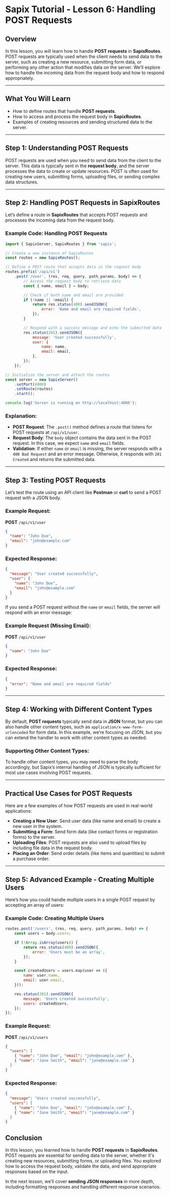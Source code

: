 # **Sapix Tutorial - Lesson 6: Handling POST Requests**

## **Overview**

In this lesson, you will learn how to handle **POST requests** in **SapixRoutes**. POST requests are typically used when the client needs to send data to the server, such as creating a new resource, submitting form data, or performing any other action that modifies data on the server. We’ll explore how to handle the incoming data from the request body and how to respond appropriately.

---

## **What You Will Learn**

- How to define routes that handle **POST requests**.
- How to access and process the request body in **SapixRoutes**.
- Examples of creating resources and sending structured data to the server.

---

## **Step 1: Understanding POST Requests**

POST requests are used when you need to send data from the client to the server. This data is typically sent in the **request body**, and the server processes the data to create or update resources. POST is often used for creating new users, submitting forms, uploading files, or sending complex data structures.

---

## **Step 2: Handling POST Requests in SapixRoutes**

Let’s define a route in **SapixRoutes** that accepts POST requests and processes the incoming data from the request body.

### **Example Code: Handling POST Requests**

```javascript
import { SapixServer, SapixRoutes } from 'sapix';

// Create a new instance of SapixRoutes
const routes = new SapixRoutes();

// Define a POST route that accepts data in the request body
routes.prefix('/api/v1')
    .post('/user', (res, req, query, path_params, body) => {
        // Access the request body to retrieve data
        const { name, email } = body;

        // Check if both name and email are provided
        if (!name || !email) {
            return res.status(400).sendJSON({
                error: 'Name and email are required fields',
            });
        }

        // Respond with a success message and echo the submitted data
        res.status(201).sendJSON({
            message: 'User created successfully',
            user: {
                name: name,
                email: email,
            },
        });
    });

// Initialize the server and attach the routes
const server = new SapixServer()
    .setPort(4000)
    .setRoute(routes)
    .start();

console.log('Server is running on http://localhost:4000');
```

### **Explanation**:
- **POST Request**: The `.post()` method defines a route that listens for POST requests at `/api/v1/user`.
- **Request Body**: The `body` object contains the data sent in the POST request. In this case, we expect `name` and `email` fields.
- **Validation**: If either `name` or `email` is missing, the server responds with a `400 Bad Request` and an error message. Otherwise, it responds with `201 Created` and returns the submitted data.

---

## **Step 3: Testing POST Requests**

Let’s test the route using an API client like **Postman** or **curl** to send a POST request with a JSON body.

### **Example Request**:
**POST** `/api/v1/user`

```json
{
  "name": "John Doe",
  "email": "john@example.com"
}
```

### **Expected Response**:
```json
{
  "message": "User created successfully",
  "user": {
    "name": "John Doe",
    "email": "john@example.com"
  }
}
```

If you send a POST request without the `name` or `email` fields, the server will respond with an error message:

### **Example Request (Missing Email)**:
**POST** `/api/v1/user`

```json
{
  "name": "John Doe"
}
```

### **Expected Response**:
```json
{
  "error": "Name and email are required fields"
}
```

---

## **Step 4: Working with Different Content Types**

By default, **POST requests** typically send data in **JSON** format, but you can also handle other content types, such as `application/x-www-form-urlencoded` for form data. In this example, we’re focusing on JSON, but you can extend the handler to work with other content types as needed.

### **Supporting Other Content Types**:
To handle other content types, you may need to parse the body accordingly, but Sapix’s internal handling of JSON is typically sufficient for most use cases involving POST requests.

---

## **Practical Use Cases for POST Requests**

Here are a few examples of how POST requests are used in real-world applications:

- **Creating a New User**: Send user data (like name and email) to create a new user in the system.
- **Submitting a Form**: Send form data (like contact forms or registration forms) to the server.
- **Uploading Files**: POST requests are also used to upload files by including file data in the request body.
- **Placing an Order**: Send order details (like items and quantities) to submit a purchase order.

---

## **Step 5: Advanced Example - Creating Multiple Users**

Here’s how you could handle multiple users in a single POST request by accepting an array of users:

### **Example Code: Creating Multiple Users**

```javascript
routes.post('/users', (res, req, query, path_params, body) => {
    const users = body.users;

    if (!Array.isArray(users)) {
        return res.status(400).sendJSON({
            error: 'Users must be an array',
        });
    }

    const createdUsers = users.map(user => ({
        name: user.name,
        email: user.email,
    }));

    res.status(201).sendJSON({
        message: 'Users created successfully',
        users: createdUsers,
    });
});
```

### **Example Request**:
**POST** `/api/v1/users`

```json
{
  "users": [
    { "name": "John Doe", "email": "john@example.com" },
    { "name": "Jane Smith", "email": "jane@example.com" }
  ]
}
```

### **Expected Response**:
```json
{
  "message": "Users created successfully",
  "users": [
    { "name": "John Doe", "email": "john@example.com" },
    { "name": "Jane Smith", "email": "jane@example.com" }
  ]
}
```

## **Conclusion**

In this lesson, you learned how to handle **POST requests** in **SapixRoutes**. POST requests are essential for sending data to the server, whether it's creating new resources, submitting forms, or uploading files. You explored how to access the request body, validate the data, and send appropriate responses based on the input.

In the next lesson, we’ll cover **sending JSON responses** in more depth, including formatting responses and handling different response scenarios.
